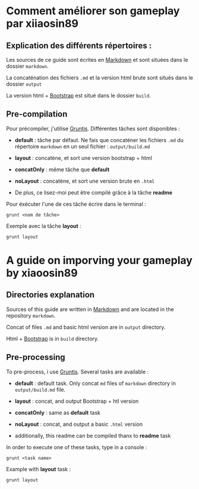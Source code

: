# Comment améliorer son gameplay  par xiiaosin89 #

## Explication des différents répertoires :  

Les sources de ce guide sont écrites en [Markdown](http://daringfireball.net/projects/markdown) et sont situées dans le dossier ``markdown``.

La concaténation des fichiers ``.md`` et la version html brute sont situés dans le dossier ``output``

La version html + [Bootstrap](http://getbootstrap.com) est situé dans le dossier ``build``.

## Pre-compilation ##

Pour précompiler, j'utilise [Gruntjs](http://gruntjs.com). Différentes tâches sont disponibles : 

  + __default__ : tâche par défaut. Ne fais que concaténer les fichiers ``.md`` du répertoire ``markdown`` en un seul fichier : ``output/build.md``

  + __layout__ : concatène, et sort une version bootstrap + html 

  + __concatOnly__ :  même tâche que __default__

  + __noLayout__ :  concatène, et sort une version brute en ``.html``

  + De plus, ce lisez-moi peut être compilé grâce à la tâche __readme__


Pour éxécuter l'une de ces tâche écrire dans le terminal : 

```
grunt <nom de tâche>

```

Exemple avec la tâche __layout__ : 

```
grunt layout

```

# A guide on imporving your gameplay by xiaoosin89 #

## Directories explanation ##

Sources of this guide are written in [Markdown](http://daringfireball.net/projects/markdown) and are located in the repository ``markdown``.

Concat of files ``.md`` and basic html version are in ``output`` directory.

Html + [Bootstrap](http://getbootstrap.com) is in ``build`` directory.

## Pre-processing ##

To pre-process, i use [Gruntjs](http://gruntjs.com). Several tasks are available : 

  + __default__ : default task. Only concat ``md`` files of ``markdown`` directory in ``output/build.md`` file.

  + __layout__ : concat, and output Bootstrap + htl version

  + __concatOnly__ : same as __default__ task

  + __noLayout__ : concat, and output a basic ``.html`` version

  + additionally, this readme can be compiled thanx to __readme__ task

In order to execute one of these tasks, type in a console : 

```
grunt <task name>

```

Example with __layout__ task : 

```
grunt layout

```


